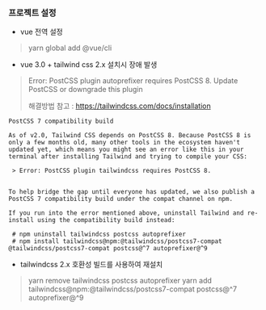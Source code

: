 ### 프로젝트 설정
- vue 전역 설정
 > yarn global add @vue/cli

- vue 3.0 + tailwind css 2.x 설치시 장애 발생
 > Error: PostCSS plugin autoprefixer requires PostCSS 8. Update PostCSS or downgrade this plugin
 >
 > 해결방법 참고 : https://tailwindcss.com/docs/installation 
```
PostCSS 7 compatibility build

As of v2.0, Tailwind CSS depends on PostCSS 8. Because PostCSS 8 is only a few months old, many other tools in the ecosystem haven't updated yet, which means you might see an error like this in your terminal after installing Tailwind and trying to compile your CSS:

 > Error: PostCSS plugin tailwindcss requires PostCSS 8.


To help bridge the gap until everyone has updated, we also publish a PostCSS 7 compatibility build under the compat channel on npm.

If you run into the error mentioned above, uninstall Tailwind and re-install using the compatibility build instead:

 # npm uninstall tailwindcss postcss autoprefixer
 # npm install tailwindcss@npm:@tailwindcss/postcss7-compat @tailwindcss/postcss7-compat postcss@^7 autoprefixer@^9
```

- tailwindcss 2.x 호환성 빌드를 사용하여 재설치
 > yarn remove tailwindcss postcss autoprefixer
 > yarn add tailwindcss@npm:@tailwindcss/postcss7-compat postcss@^7 autoprefixer@^9
 
 
